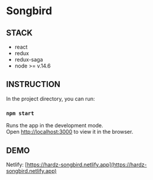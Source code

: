 # Songbird

## STACK
* react
* redux
* redux-saga
* node >= v.14.6

## INSTRUCTION

In the project directory, you can run:

### `npm start`

Runs the app in the development mode.<br />
Open [http://localhost:3000](http://localhost:3000) to view it in the browser.

## DEMO

Netlify: [https://hardz-songbird.netlify.app](https://hardz-songbird.netlify.app)
